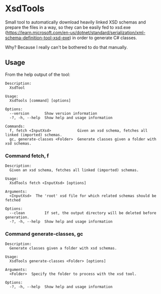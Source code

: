 # XsdTools
Small tool to automatically download heavily linked XSD schemas and prepare the files in a way, so they 
can be easily fed to xsd.exe (https://learn.microsoft.com/en-us/dotnet/standard/serialization/xml-schema-definition-tool-xsd-exe) in order to generate C# classes.

Why? Because I really can't be bothered to do that manually.

## Usage
From the help output of the tool:

```
Description:
  XsdTool

Usage:
  XsdTools [command] [options]

Options:
  --version       Show version information
  -?, -h, --help  Show help and usage information

Commands:
  f, fetch <InputXsd>            Given an xsd schema, fetches all linked (imported) schemas.
  gc, generate-classes <Folder>  Generate classes given a folder with xsd schemas.

```

### Command fetch, f
```
Description:
  Given an xsd schema, fetches all linked (imported) schemas.

Usage:
  XsdTools fetch <InputXsd> [options]

Arguments:
  <InputXsd>  The 'root' xsd file for which related schemas should be fetched

Options:
  --clean         If set, the output directory will be deleted before generation.
  -?, -h, --help  Show help and usage information
```

### Command generate-classes, gc
```
Description:
  Generate classes given a folder with xsd schemas.

Usage:
  XsdTools generate-classes <Folder> [options]

Arguments:
  <Folder>  Specify the folder to process with the xsd tool.

Options:
  -?, -h, --help  Show help and usage information
```